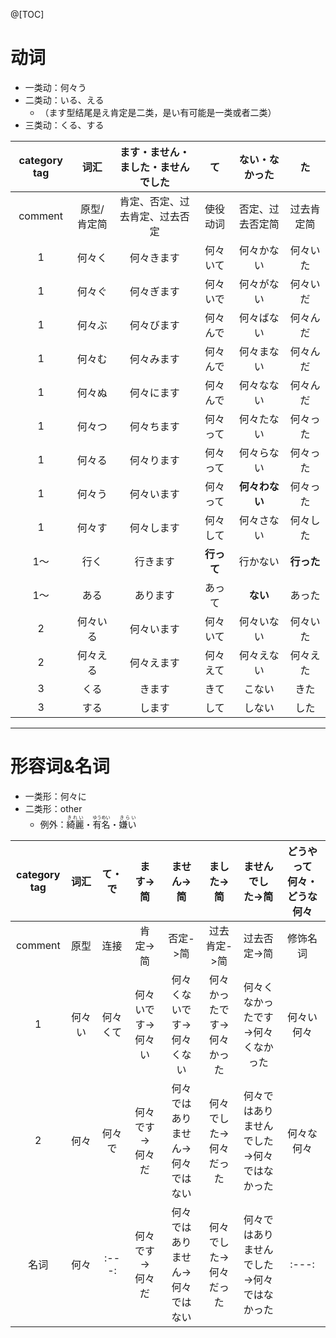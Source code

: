 @[TOC]

# 动词

- 一类动：何々う
- 二类动：いる、える
    - （ます型结尾是え肯定是二类，是い有可能是一类或者二类）
- 三类动：くる、する


|category tag|词汇|ます・ません・ました・ませんでした|て|ない・なかった|た|
|:---:|:---:|:---:|:---:|:---:|:---:|
|comment|原型/肯定简|肯定、否定、过去肯定、过去否定|使役动词|否定、过去否定简|过去肯定简|
|1|何々く|何々きます|何々いて|何々かない|何々いた|
|1|何々ぐ|何々ぎます|何々いで|何々がない|何々いだ|
|1|何々ぶ|何々びます|何々んで|何々ばない|何々んだ|
|1|何々む|何々みます|何々んで|何々まない|何々んだ|
|1|何々ぬ|何々にます|何々んで|何々なない|何々んだ|
|1|何々つ|何々ちます|何々って|何々たない|何々った|
|1|何々る|何々ります|何々って|何々らない|何々った|
|1|何々う|何々います|何々って|**何々わない**|何々った|
|1|何々す|何々します|何々して|何々さない|何々した|
|1〜|行く|行きます|**行って**|行かない|**行った**|
|1〜|ある|あります|あって|**ない**|あった|
|2|何々いる|何々います|何々いて|何々いない|何々いた|
|2|何々える|何々えます|何々えて|何々えない|何々えた|
|3|くる|きます|きて|こない|きた|
|3|する|します|して|しない|した|

---

# 形容词&名词

- 一类形：何々に
- 二类形：other
    - 例外：<ruby>綺麗<rt>きれい</rt></ruby>・<ruby>有名<rt>ゆうめい</rt></ruby>・<ruby>嫌い<rt>きらい</rt></ruby>

|category tag|词汇|て・で|ます->简|ません->简|ました->简|ませんでした->简|どうやって何々・どうな何々|
|:---:|:---:|:---:|:---:|:---:|:---:|:---:|:---:|
|comment|原型|连接|肯定->简|否定->简|过去肯定->简|过去否定->简|修饰名词|
|1|何々い|何々くて|何々いです→何々い|何々くないです→何々くない|何々かったです→何々かった|何々くなかったです→何々くなかった|何々い何々|
|2|何々|何々で|何々です→何々だ|何々ではありません→何々ではない|何々でした→何々だった|何々ではありませんでした→何々ではなかった|何々な何々|
|名词|何々|:---:|何々です→何々だ|何々ではありません→何々ではない|何々でした→何々だった|何々ではありませんでした→何々ではなかった|:---:|
